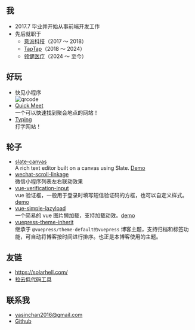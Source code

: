 ## 我

- 2017.7 毕业并开始从事前端开发工作
- 先后就职于
  - [意派科技](https://www.epub360.com/)（2017 ～ 2018）
  - [TapTap](https://taptap.cn)（2018 ～ 2024）
  - [领健医疗](https://www.linkedcare.cn/)（2024 ～ 至今）

## 好玩

- 快见小程序  
  ![qrcode](https://file.yasinchan.com/y5lADKfOvXQD909wMUojrqPXPS8slvCh/%E4%B8%8B%E8%BD%BD.png)
- [Quick Meet](https://github.com/YasinChan/quick-meet)  
  一个可以快速找到聚会地点的网站！
- [Typing](https://github.com/YasinChan/typing)  
  打字网站！

## 轮子

- [slate-canvas](https://github.com/YasinChan/slate-canvas)  
  A rich text editor built on a canvas using Slate. [Demo](https://git.yasinchan.com/slate-canvas/)
- [wechat-scroll-linkage](https://github.com/YasinChan/wechat-scroll-linkage)  
  微信小程序列表左右联动效果
- [vue-verification-input](https://github.com/YasinChan/vue-verification-input)  
  vue 验证框，一般用于登录时填写短信验证码的方框，也可以自定义样式。[demo](https://git.yasinchan.com/vue-verification-input/dist/)
- [vue-simple-lazyload](https://github.com/YasinChan/vue-simple-lazyload)  
  一个简易的 vue 图片懒加载，支持加载动效。[demo](https://git.yasinchan.com/vue-simple-lazyload/dist/)
- [vuepress-theme-inherit](https://github.com/YasinChan/vuepress-theme-inherit)  
  继承于 `@vuepress/theme-default的vuepress` 博客主题，支持归档和标签功能，可自动将博客按时间进行排序。也正是本博客使用的主题。

## 友链

- <https://solarhell.com/>
- [拉云低代码工具](https://kalacloud.com/)

## 联系我

- <yasinchan2016@gmail.com>
- [Github](https://github.com/yasinchan)
